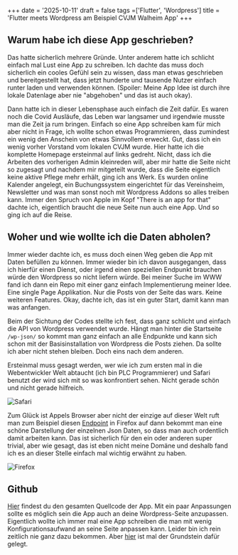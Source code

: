 +++
date = '2025-10-11'
draft = false
tags =['Flutter', 'Wordpress']
title = 'Flutter meets Wordpress am Beispiel CVJM Walheim App'
+++

## Warum habe ich diese App geschrieben? 

Das hatte sicherlich mehrere Gründe. Unter anderem hatte ich schlicht einfach mal Lust eine App zu schreiben. Ich dachte das muss doch sicherlich ein cooles Gefühl sein zu wissen, dass man etwas geschrieben und bereitgestellt hat, dass jetzt hunderte und tausende Nutzer einfach runter laden und verwenden können. (Spoiler: Meine App Idee ist durch ihre lokale Datenlage aber nie "abgehoben" und das ist auch okay). 

Dann hatte ich in dieser Lebensphase auch einfach die Zeit dafür. Es waren noch die Covid Ausläufe, das Leben war langsamer und irgendwie musste man die Zeit ja rum bringen. Einfach so eine App schreiben kam für mich aber nicht in Frage, ich wollte schon etwas Programmieren, dass zumindest ein wenig den Anschein von etwas Sinnvollem erweckt. Gut, dass ich ein wenig vorher Vorstand vom lokalen CVJM wurde. Hier hatte ich die komplette Homepage ersteinmal auf links gedreht. Nicht, dass ich die Arbeiten des vorherigen Admin kleinreden will, aber mir hatte die Seite nicht so zugesagt und nachdem mir mitgeteilt wurde, dass die Seite eigentlich keine aktive Pflege mehr erhält, ging ich ans Werk. Es wurden online Kalender angelegt, ein Buchungssystem eingerichtet für das Vereinsheim, Newsletter und was man sonst noch mit Wordpress Addons so alles treiben kann. Immer den Spruch von Apple im Kopf "There is an app for that" dachte ich, eigentlich braucht die neue Seite nun auch eine App. Und so ging ich auf die Reise. 

## Woher und wie wollte ich die Daten abholen? 

Immer wieder dachte ich, es muss doch einen Weg geben die App mit Daten befüllen zu können. Immer wieder bin ich davon ausgegangen, dass ich hierfür einen Dienst, oder irgend einen speziellen Endpunkt brauchen würde den Wordpress so nicht liefern würde. Bei meiner Suche im WWW fand ich dann ein Repo mit einer ganz einfach Implementierung meiner Idee. Eine single Page Applikation. Nur die Posts von der Seite das wars. Keine weiteren Features. Okay, dachte ich, das ist ein guter Start, damit kann man was anfangen. 

Beim der Sichtung der Codes stellte ich fest, dass ganz schlicht und einfach die API von Wordpress verwendet wurde. Hängt man hinter die Startseite `/wp-json/` so kommt man ganz einfach an alle Endpunkte und kann sich schon mit der Basisinstallation von Wordpress die Posts ziehen. Da sollte ich aber nicht stehen bleiben. Doch eins nach dem anderen.

Ersteinmal muss gesagt werden, wer wie ich zum ersten mal in die Webentwickler Welt abtaucht (ich bin PLC Programmierer) und Safari benutzt der wird sich mit so was konfrontiert sehen. Nicht gerade schön und nicht gerade hilfreich. 

![Safari](safari.png "JSON Darstellung in Safari")

Zum Glück ist Appels Browser aber nicht der einzige auf dieser Welt ruft man zum Beispiel diesen [Endpoint](https://cvjm-walheim.de/wp-json") in Firefox auf dann bekommt man eine schöne Darstellung der einzelnen Json Daten, so dass man auch ordentlich damit arbeiten kann. Das ist sicherlich für den ein oder anderen super trivial, aber wie gesagt, das ist eben nicht meine Domäne und deshalb fand ich es an dieser Stelle einfach mal wichtig erwähnt zu haben. 

![Firefox](firefox.png "JSON Darstellung in Firefox") 


## Github

[Hier](https://github.com/HugeGo88/cjvm_app) findest du den gesamten Quellcode der App. Mit ein paar Anpassungen sollte es möglich sein die App auch an deine Wordpress-Seite anzupassen. Eigentlich wollte ich immer mal eine App schreiben die man mit wenig Konfigurationsaufwand an seine Seite anpassen kann. Leider bin ich rein zeitlich nie ganz dazu bekommen. Aber [hier](https://github.com/HugeGo88/wordpress_widget) ist mal der Grundstein dafür gelegt. 